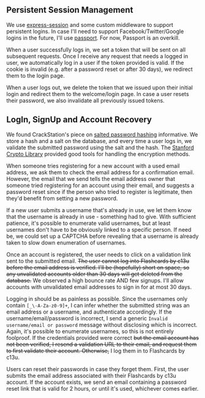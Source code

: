 ## Persistent Session Management

We use [express-session](https://github.com/expressjs/session) and some custom middleware to support persistent logins. In case I'll need to support Facebook/Twitter/Google logins in the future, I'll use [passport](http://www.passportjs.org/docs/configure/). For now, Passport is an overkill.

When a user successfully logs in, we set a token that will be sent on all subsequent requests. Once I receive any request that needs a logged in user, we automatically log in a user if the token provided is valid. If the cookie is invalid (e.g. after a password reset or after 30 days), we redirect them to the login page.

When a user logs out, we delete the token that we issued upon their initial login and redirect them to the welcome/login page. In case a user resets their password, we also invalidate all previously issued tokens.

## LogIn, SignUp and Account Recovery

We found CrackStation's piece on [salted password hashing](https://crackstation.net/hashing-security.htm) informative. We store a hash and a salt on the database, and every time a user logs in, we validate the submitted password using the salt and the hash. The [Stanford Crypto Library](http://bitwiseshiftleft.github.io/sjcl/doc/) provided good tools for handling the encryption methods.

When someone tries registering for a new account with a used email address, we ask them to check the email address for a confirmation email. However, the email that we send tells the email address owner that someone tried registering for an account using their email, and suggests a password reset since if the person who tried to register is legitimate, then they'd benefit from setting a new password.

If a new user submits a username that's already in use, we let them know that the username is already in use - something had to give. With sufficient patience, it's possible to enumerate valid usernames, but at least usernames don't have to be obviously linked to a specific person. If need be, we could set up a CAPTCHA before revealing that a username is already taken to slow down enumeration of usernames.

Once an account is registered, the user needs to click on a validation link sent to the submitted email. ~~The user cannot log into Flashcards by c13u before the email address is verified. I'll be (hopefully) short on space, so any unvalidated accounts older than 30 days will get deleted from the database.~~ We observed a high bounce rate AND few signups. I'll allow accounts with unvalidated email addresses to sign in for at most 30 days.

Logging in should be as painless as possible. Since the usernames only contain `[_\-A-Za-z0-9]+`, I can infer whether the submitted string was an email address or a username, and authenticate accordingly. If the username/email/password is incorrect, I send a generic `Invalid username/email or password` message without disclosing which is incorrect. Again, it's possible to enumerate usernames, so this is not entirely foolproof. If the credentials provided were correct ~~but the email account has not been verified, I resend a validation URL to their email, and request them to first validate their account. Otherwise,~~ I log them in to Flashcards by c13u.

Users can reset their passwords in case they forget them. First, the user submits the email address associated with their Flashcards by c13u account. If the account exists, we send an email containing a password reset link that is valid for 2 hours, or until it's used, whichever comes earlier.
